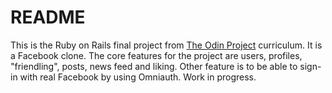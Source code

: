 # README

This is the Ruby on Rails final project from [The Odin Project](https://www.theodinproject.com/courses/ruby-on-rails/lessons/final-project) curriculum. It is a Facebook clone. The core features for the project are users, profiles, "friendling", posts, news feed and liking. Other feature is to be able to sign-in with real Facebook by using Omniauth. Work in progress.
